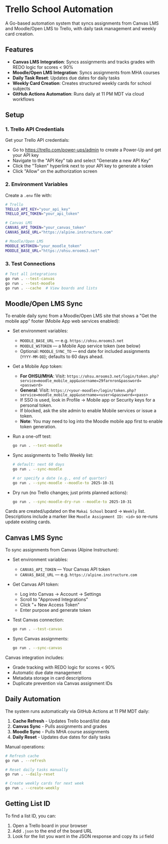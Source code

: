 # Trello School Automation

A Go-based automation system that syncs assignments from Canvas LMS and Moodle/Open LMS to Trello, with daily task management and weekly card creation.

## Features

- **Canvas LMS Integration**: Syncs assignments and tracks grades with REDO logic for scores < 90%
- **Moodle/Open LMS Integration**: Syncs assignments from MHA courses
- **Daily Task Reset**: Updates due dates for daily tasks
- **Weekly Card Creation**: Creates structured weekly cards for school subjects
- **GitHub Actions Automation**: Runs daily at 11 PM MDT via cloud workflows

## Setup

### 1. Trello API Credentials

Get your Trello API credentials:
- Go to https://trello.com/power-ups/admin to create a Power-Up and get your API key
- Navigate to the "API Key" tab and select "Generate a new API Key"
- Click the "Token" hyperlink next to your API key to generate a token
- Click "Allow" on the authorization screen

### 2. Environment Variables

Create a `.env` file with:
```bash
# Trello
TRELLO_API_KEY="your_api_key"
TRELLO_API_TOKEN="your_api_token"

# Canvas LMS
CANVAS_API_TOKEN="your_canvas_token"
CANVAS_BASE_URL="https://alpine.instructure.com"

# Moodle/Open LMS
MOODLE_WSTOKEN="your_moodle_token"
MOODLE_BASE_URL="https://ohsu.mrooms3.net"
```

### 3. Test Connections

```bash
# Test all integrations
go run . --test-canvas
go run . --test-moodle
go run . --cache  # View boards and lists
```

## Moodle/Open LMS Sync

To enable daily sync from a Moodle/Open LMS site that shows a "Get the mobile app" footer (Mobile App web services enabled):

- Set environment variables:
  - `MOODLE_BASE_URL` — e.g. `https://ohsu.mrooms3.net`
  - `MOODLE_WSTOKEN` — a Mobile App service token (see below)
  - Optional: `MOODLE_SYNC_TO` — end date for included assignments (`YYYY-MM-DD`); defaults to 60 days ahead.

- Get a Mobile App token:
  - **For OHSU/MHA**: Visit: `https://ohsu.mrooms3.net/login/token.php?service=moodle_mobile_app&username=29farnron&password=<password>`
  - **General**: Visit: `https://<your-moodle>/login/token.php?service=moodle_mobile_app&username=<user>&password=<pass>`
  - If SSO is used, look in Profile → Mobile app or Security keys for a personal token.
  - If blocked, ask the site admin to enable Mobile services or issue a token.
  - **Note**: You may need to log into the Moodle mobile app first to enable token generation.

- Run a one-off test:
  ```bash
  go run . --test-moodle
  ```

- Sync assignments to Trello Weekly list:
  ```bash
  # default: next 60 days
  go run . --sync-moodle

  # or specify a date (e.g., end of quarter)
  go run . --sync-moodle --moodle-to 2025-10-31
  ```

- Dry run (no Trello changes; just prints planned actions):
  ```bash
  go run . --sync-moodle-dry-run --moodle-to 2025-10-31
  ```

Cards are created/updated on the `Makai School` board → `Weekly` list. Descriptions include a marker like `Moodle Assignment ID: <id>` so re-runs update existing cards.

## Canvas LMS Sync

To sync assignments from Canvas (Alpine Instructure):

- Set environment variables:
  - `CANVAS_API_TOKEN` — Your Canvas API token
  - `CANVAS_BASE_URL` — e.g. `https://alpine.instructure.com`

- Get Canvas API token:
  - Log into Canvas → Account → Settings
  - Scroll to "Approved Integrations"
  - Click "+ New Access Token"
  - Enter purpose and generate token

- Test Canvas connection:
  ```bash
  go run . --test-canvas
  ```

- Sync Canvas assignments:
  ```bash
  go run . --sync-canvas
  ```

Canvas integration includes:
- Grade tracking with REDO logic for scores < 90%
- Automatic due date management
- Metadata storage in card descriptions
- Duplicate prevention via Canvas assignment IDs

## Daily Automation

The system runs automatically via GitHub Actions at 11 PM MDT daily:

1. **Cache Refresh** - Updates Trello board/list data
2. **Canvas Sync** - Pulls assignments and grades
3. **Moodle Sync** - Pulls MHA course assignments
4. **Daily Reset** - Updates due dates for daily tasks

Manual operations:
```bash
# Refresh cache
go run . --refresh

# Reset daily tasks manually
go run . --daily-reset

# Create weekly cards for next week
go run . --create-weekly
```

## Getting List ID

To find a list ID, you can:
1. Open a Trello board in your browser
2. Add `.json` to the end of the board URL
3. Look for the list you want in the JSON response and copy its `id` field
